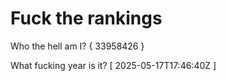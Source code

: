 # Fuck the rankings

Who the hell am I?
{ 33958426 }

What fucking year is it?
[ 2025-05-17T17:46:40Z ]
